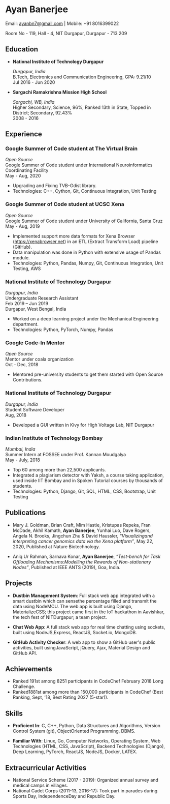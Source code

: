 # Ayan Banerjee

Email: ayanbn7@gmail.com | Mobile: +91 8016399022

Room No - 119, Hall - 4, NIT Durgapur, Durgapur - 713 209

## Education

- **National Institute of Technology Durgapur**

    _Durgapur, India_  
    B.Tech, Electronics and Communication Engineering, GPA: 9.21/10  
    Jul 2016 - Jun 2020

- **Sargachi Ramakrishna Mission High School**

    _Sargachi, WB, India_  
    Higher Secondary, Science, 96%, Ranked 13th in State, Topped in District; Secondary, 92.43%  
    2008 - 2016

## Experience

### Google Summer of Code student at The Virtual Brain
_Open Source_  
Google Summer of Code student under International Neuroinformatics Coordinating Facility  
May - Aug, 2020
- Upgrading and Fixing TVB-Gdist library.
- Technologies: C++, Cython, Git, Continuous Integration, Unit Testing

### Google Summer of Code student at UCSC Xena
_Open Source_  
Google Summer of Code student under University of California, Santa Cruz  
May - Aug, 2019
- Implemented support more data formats for Xena Browser (https://xenabrowser.net) in an ETL (Extract Transform Load) pipeline (GitHub).
- Data manipulation was done in Python with extensive usage of Pandas module.
- Technologies: Python, Pandas, Numpy, Git, Continuous Integration, Unit Testing, AWS

### National Institute of Technology Durgapur
_Durgapur, India_  
Undergraduate Research Assistant  
Feb 2019 – Jun 2019  
Durgapur, West Bengal, India

- Worked on a deep learning project under the Mechanical Engineering department.
- Technologies: Python, PyTorch, Numpy, Pandas 

### Google Code-In Mentor
_Open Source_  
Mentor under coala organization  
Oct - Dec, 2018  
- Mentored pre-university students to get them started with Open Source Contributions.

### National Institute of Technology Durgapur  
_Durgapur, India_  
Student Software Developer  
Aug, 2018  
- Developed a GUI written in Kivy for High Voltage Lab, NIT Durgapur

### Indian Institute of Technology Bombay
_Mumbai, India_  
Summer Intern at FOSSEE under Prof.  Kannan Moudgalya  
May - July, 2018  

- Top 60 among more than 22,500 applicants.
- Integrated a plagiarism detector with Yaksh, a course taking application, used inside IIT Bombay and in Spoken Tutorial courses by thousands of students.
- Technologies: Python, Django, Git, SQL, HTML, CSS, Bootstrap, Unit Testing

## Publications

- Mary J. Goldman, Brian Craft, Mim Hastie, Kristupas Repeka, Fran McDade, Akhil Kamath, **Ayan Banerjee**, Yunhai Luo, Dave Rogers, Angela N. Brooks, Jingchun Zhu & David Haussler, _“Visualizingand interpreting cancer genomics data via the Xena platform”_, May 22, 2020, Published at Nature Biotechnology.

- Aniq Ur Rahman, Sarnava Konar, **Ayan Banerjee**, _“Test-bench for Task Offloading Mechanisms:Modelling the Rewards of Non-stationary Nodes”_, Published at IEEE ANTS (2019), Goa, India.

## Projects

- **Dustbin Management System**:  Full stack web app integrated with a smart dustbin which can sensethe percentage filled and transmit the data using NodeMCU. The web app is built using Django, MaterializeCSS; this project came first in the IoT hackathon in Aavishkar, the tech fest of NITDurgapur; a team project.

- **Chat Web App**:  A full stack web app for real time chatting using sockets, built using NodeJS,Express, ReactJS, Socket.io, MongoDB.

- **GitHub Activity Checker**:  A web app to show a GitHub user's public activities, built usingJavaScript, jQuery, Ajax, Material Design and GitHub API.

## Achievements

- Ranked 191st among 8251 participants in CodeChef February 2018 Long Challenge.
- Ranked1881st among more than 150,000 participants in CodeChef (Best Ranking, Sept, ’18, Best Rating 2027 (5-star)).

## Skills

- **Proficient In**:  C, C++, Python, Data Structures and Algorithms, Version Control System (git), ObjectOriented Programming, DBMS.

- **Familiar With**:  Linux, Go, Computer Networks, Operating System, Web Technologies (HTML, CSS, JavaScript), Backend Technologies (Django), Deep Learning, PyTorch, ReactJS, NodeJS, Docker, LATEX.

## Extracurricular Activities

- National Service Scheme (2017 - 2019): Organized annual survey and medical camps in villages.
- National Cadet Corps (2011-13, 2016-17):  Took part in parades during Sports Day, IndependenceDay and Republic Day.
